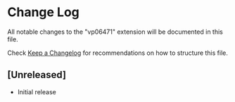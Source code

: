 # Change Log

All notable changes to the "vp06471" extension will be documented in this file.

Check [Keep a Changelog](http://keepachangelog.com/) for recommendations on how to structure this file.

## [Unreleased]

- Initial release